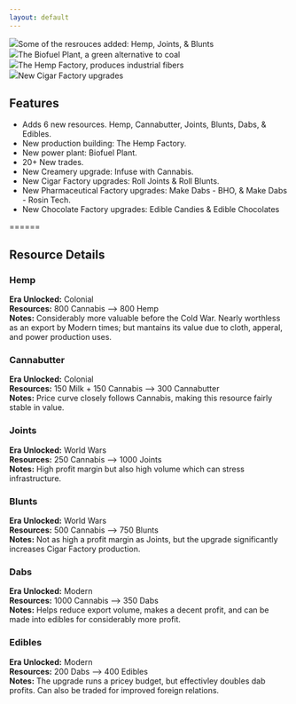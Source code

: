 ```yaml
---
layout: default
---
```


<div class="slider">
	<div><img src="images/scrShot1.png" /><span class="caption">Some of the resrouces added: Hemp, Joints, & Blunts</span></div>
	<div><img src="images/scrShot2.png" /><span class="caption">The Biofuel Plant, a green alternative to coal</span></div>
	<div><img src="images/scrShot3.png" /><span class="caption">The Hemp Factory, produces industrial fibers</span></div>
	<div><img src="images/scrShot4.png" /><span class="caption">New Cigar Factory upgrades</span></div>
</div>

## Features
* Adds 6 new resources. Hemp, Cannabutter, Joints, Blunts, Dabs, & Edibles.
* New production building: The Hemp Factory.
* New power plant: Biofuel Plant.
* 20+ New trades.
* New Creamery upgrade: Infuse with Cannabis.
* New Cigar Factory upgrades: Roll Joints & Roll Blunts.
* New Pharmaceutical Factory upgrades: Make Dabs - BHO, & Make Dabs - Rosin Tech.
* New Chocolate Factory upgrades: Edible Candies & Edible Chocolates

======

## Resource Details
### Hemp
**Era Unlocked:** Colonial  
**Resources:** 800 Cannabis --> 800 Hemp  
**Notes:** Considerably more valuable before the Cold War. Nearly worthless as an export by Modern times; but mantains its value due to cloth, apperal, and power production uses.  

### Cannabutter
**Era Unlocked:** Colonial  
**Resources:** 150 Milk + 150 Cannabis --> 300 Cannabutter  
**Notes:** Price curve closely follows Cannabis, making this resource fairly stable in value.  

### Joints
**Era Unlocked:** World Wars  
**Resources:** 250 Cannabis --> 1000 Joints  
**Notes:** High profit margin but also high volume which can stress infrastructure.  

### Blunts
**Era Unlocked:** World Wars  
**Resources:** 500 Cannabis --> 750 Blunts  
**Notes:** Not as high a profit margin as Joints, but the upgrade significantly increases Cigar Factory production.

### Dabs
**Era Unlocked:** Modern  
**Resources:** 1000 Cannabis --> 350 Dabs  
**Notes:** Helps reduce export volume, makes a decent profit, and can be made into edibles for considerably more profit.  

### Edibles
**Era Unlocked:** Modern  
**Resources:** 200 Dabs --> 400 Edibles  
**Notes:** The upgrade runs a pricey budget, but effectivley doubles dab profits.  Can also be traded for improved foreign relations.